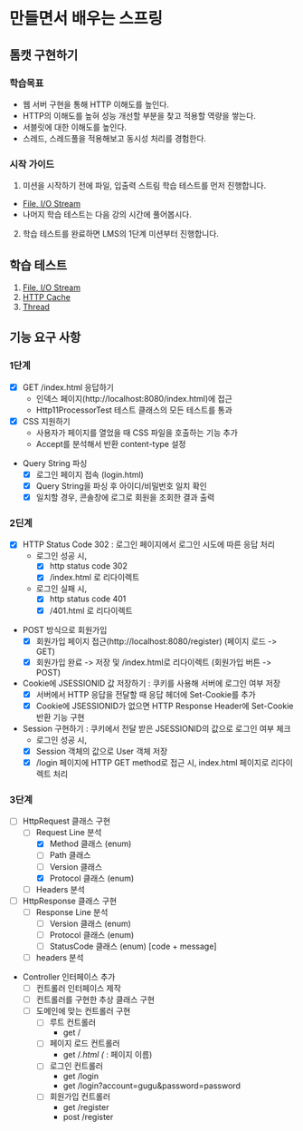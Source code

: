 # 만들면서 배우는 스프링

## 톰캣 구현하기

### 학습목표

- 웹 서버 구현을 통해 HTTP 이해도를 높인다.
- HTTP의 이해도를 높혀 성능 개선할 부분을 찾고 적용할 역량을 쌓는다.
- 서블릿에 대한 이해도를 높인다.
- 스레드, 스레드풀을 적용해보고 동시성 처리를 경험한다.

### 시작 가이드

1. 미션을 시작하기 전에 파일, 입출력 스트림 학습 테스트를 먼저 진행합니다.
  - [File, I/O Stream](study/src/test/java/study)
  - 나머지 학습 테스트는 다음 강의 시간에 풀어봅시다.
2. 학습 테스트를 완료하면 LMS의 1단계 미션부터 진행합니다.

## 학습 테스트

1. [File, I/O Stream](study/src/test/java/study)
2. [HTTP Cache](study/src/test/java/cache)
3. [Thread](study/src/test/java/thread)

## 기능 요구 사항

### 1단계

- [x] GET /index.html 응답하기
  - 인덱스 페이지(http://localhost:8080/index.html)에 접근
  - Http11ProcessorTest 테스트 클래스의 모든 테스트를 통과
- [x] CSS 지원하기
  - 사용자가 페이지를 열었을 때 CSS 파일을 호출하는 기능 추가
  - Accept를 분석해서 반환 content-type 설정
- Query String 파싱
  - [x] 로그인 페이지 접속 (login.html)
  - [x] Query String을 파싱 후 아이디/비밀번호 일치 확인
  - [x] 일치할 경우, 콘솔창에 로그로 회원을 조회한 결과 출력

### 2딘계

- [x] HTTP Status Code 302 : 로그인 페이지에서 로그인 시도에 따른 응답 처리
  - 로그인 성공 시,
    - [x] http status code 302
    - [x] /index.html 로 리다이렉트
  - 로그인 실패 시,
    - [x] http status code 401
    - [x] /401.html 로 리다이렉트

- POST 방식으로 회원가입
  - [x] 회원가입 페이지 접근(http://localhost:8080/register) (페이지 로드 -> GET)
  - [x] 회원가입 완료 -> 저장 및 /index.html로 리다이렉트 (회원가입 버튼 -> POST)

- Cookie에 JSESSIONID 값 저장하기 : 쿠키를 사용해 서버에 로그인 여부 저장
  - [x] 서버에서 HTTP 응답을 전달할 때 응답 헤더에 Set-Cookie를 추가
  - [x] Cookie에 JSESSIONID가 없으면 HTTP Response Header에 Set-Cookie 반환 기능 구현

- Session 구현하기 : 쿠키에서 전달 받은 JSESSIONID의 값으로 로그인 여부 체크
  - 로그인 성공 시,
  - [x] Session 객체의 값으로 User 객체 저장
  - [x] /login 페이지에 HTTP GET method로 접근 시, index.html 페이지로 리다이렉트 처리

### 3단계

- [ ] HttpRequest 클래스 구현 
  - [ ] Request Line 분석  
    - [x] Method 클래스 (enum)
    - [ ] Path 클래스 
    - [ ] Version 클래스
    - [x] Protocol 클래스 (enum)
  - [ ] Headers 분석

- [ ] HttpResponse 클래스 구현
  - [ ] Response Line 분석
    - [ ] Version 클래스 (enum)
    - [ ] Protocol 클래스 (enum)
    - [ ] StatusCode 클래스 (enum) [code + message]
  - [ ] headers 분석

- Controller 인터페이스 추가
  - [ ] 컨트롤러 인터페이스 제작
  - [ ] 컨트롤러를 구현한 추상 클래스 구현
  - [ ] 도메인에 맞는 컨트롤러 구현
    - [ ] 루트 컨트롤러
      - get / 
    - [ ] 페이지 로드 컨트롤러
      - get /*.html (* : 페이지 이름)
    - [ ] 로그인 컨트롤러
      - get /login 
      - get /login?account=gugu&password=password
    - [ ] 회원가입 컨트롤러
      - get /register
      - post /register
